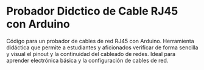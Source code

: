 # Probador Didctico de Cable RJ45 con Arduino
Código para un probador de cables de red RJ45 con Arduino. Herramienta didáctica que permite a estudiantes y aficionados verificar de forma sencilla y visual el pinout y la continuidad del cableado de redes. Ideal para aprender electrónica básica y la configuración de cables de red.
